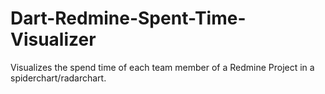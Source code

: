 Dart-Redmine-Spent-Time-Visualizer
==================================

Visualizes the spend time of each team member of a Redmine Project in a spiderchart/radarchart.
